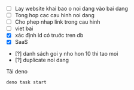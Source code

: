 - [ ] Lay website khai bao o noi dang vào bai dang
- [ ] Tong hop cac cau hinh noi dang
- [ ] Cho phep nhap link trong cau hinh
- [ ] viet bai
- [x] xác định id có truớc tren db
- [x] SaaS
- [?] danh sách goi y nho hon 10 thi tao moi 
- [?] duplicate noi dang

Tải deno

```
deno task start
```